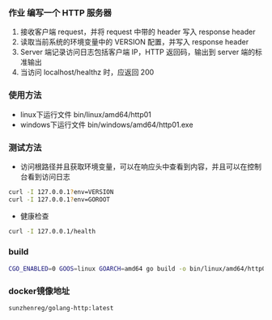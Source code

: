 ### 作业 编写一个 HTTP 服务器

1. 接收客户端 request，并将 request 中带的 header 写入 response header
2. 读取当前系统的环境变量中的 VERSION 配置，并写入 response header
3. Server 端记录访问日志包括客户端 IP，HTTP 返回码，输出到 server 端的标准输出
4. 当访问 localhost/healthz 时，应返回 200

### 使用方法

* linux下运行文件 bin/linux/amd64/http01
* windows下运行文件 bin/windows/amd64/http01.exe 

### 测试方法
* 访问根路径并且获取环境变量，可以在响应头中查看到内容，并且可以在控制台看到访问日志
```bash
curl -I 127.0.0.1?env=VERSION
curl -I 127.0.0.1?env=GOROOT 
```
* 健康检查
```bash
curl -I 127.0.0.1/health
```
### build
```bash
CGO_ENABLED=0 GOOS=linux GOARCH=amd64 go build -o bin/linux/amd64/http01  .
 ```
### docker镜像地址
```bash
sunzhenreg/golang-http:latest
```